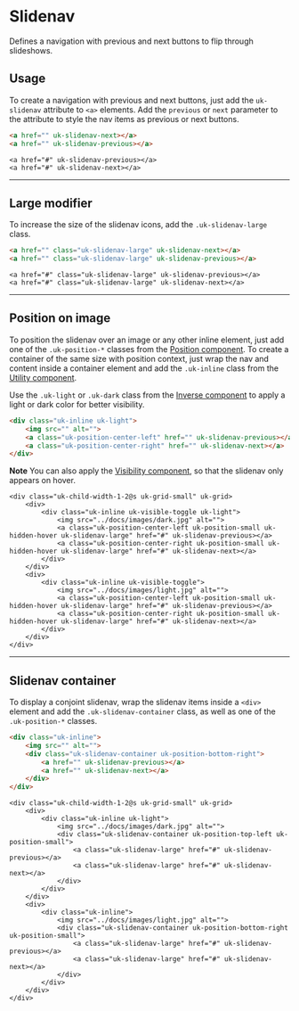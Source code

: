 # Slidenav

<p class="uk-text-lead">Defines a navigation with previous and next buttons to flip through slideshows.</p>

## Usage

To create a navigation with previous and next buttons, just add the `uk-slidenav` attribute to `<a>` elements. Add the `previous` or `next` parameter to the attribute to style the nav items as previous or next buttons.

```html
<a href="" uk-slidenav-next></a>
<a href="" uk-slidenav-previous></a>
```

```example
<a href="#" uk-slidenav-previous></a>
<a href="#" uk-slidenav-next></a>
```

***

## Large modifier

To increase the size of the slidenav icons, add the `.uk-slidenav-large` class.

```html
<a href="" class="uk-slidenav-large" uk-slidenav-next></a>
<a href="" class="uk-slidenav-large" uk-slidenav-previous></a>
```

```example
<a href="#" class="uk-slidenav-large" uk-slidenav-previous></a>
<a href="#" class="uk-slidenav-large" uk-slidenav-next></a>
```

***

## Position on image

To position the slidenav over an image or any other inline element, just add one of the `.uk-position-*` classes from the [Position component](position.md). To create a container of the same size with position context, just wrap the nav and content inside a container element and add the `.uk-inline` class from the [Utility component](utility.md#inline).

Use the `.uk-light` or `.uk-dark` class from the [Inverse component](inverse.md) to apply a light or dark color for better visibility.

```html
<div class="uk-inline uk-light">
    <img src="" alt="">
    <a class="uk-position-center-left" href="" uk-slidenav-previous></a>
    <a class="uk-position-center-right" href="" uk-slidenav-next></a>
</div>
```

**Note** You can also apply the [Visibility component](visibility.md), so that the slidenav only appears on hover.

```example
<div class="uk-child-width-1-2@s uk-grid-small" uk-grid>
    <div>
        <div class="uk-inline uk-visible-toggle uk-light">
            <img src="../docs/images/dark.jpg" alt="">
            <a class="uk-position-center-left uk-position-small uk-hidden-hover uk-slidenav-large" href="#" uk-slidenav-previous></a>
            <a class="uk-position-center-right uk-position-small uk-hidden-hover uk-slidenav-large" href="#" uk-slidenav-next></a>
        </div>
    </div>
    <div>
        <div class="uk-inline uk-visible-toggle">
            <img src="../docs/images/light.jpg" alt="">
            <a class="uk-position-center-left uk-position-small uk-hidden-hover uk-slidenav-large" href="#" uk-slidenav-previous></a>
            <a class="uk-position-center-right uk-position-small uk-hidden-hover uk-slidenav-large" href="#" uk-slidenav-next></a>
        </div>
    </div>
</div>
```

***

## Slidenav container

To display a conjoint slidenav, wrap the slidenav items inside a `<div>` element and add the `.uk-slidenav-container` class, as well as one of the `.uk-position-*` classes.

```html
<div class="uk-inline">
    <img src="" alt="">
    <div class="uk-slidenav-container uk-position-bottom-right">
        <a href="" uk-slidenav-previous></a>
        <a href="" uk-slidenav-next></a>
    </div>
</div>
```

```example
<div class="uk-child-width-1-2@s uk-grid-small" uk-grid>
    <div>
        <div class="uk-inline uk-light">
            <img src="../docs/images/dark.jpg" alt="">
            <div class="uk-slidenav-container uk-position-top-left uk-position-small">
                <a class="uk-slidenav-large" href="#" uk-slidenav-previous></a>
                <a class="uk-slidenav-large" href="#" uk-slidenav-next></a>
            </div>
        </div>
    </div>
    <div>
        <div class="uk-inline">
            <img src="../docs/images/light.jpg" alt="">
            <div class="uk-slidenav-container uk-position-bottom-right uk-position-small">
                <a class="uk-slidenav-large" href="#" uk-slidenav-previous></a>
                <a class="uk-slidenav-large" href="#" uk-slidenav-next></a>
            </div>
        </div>
    </div>
</div>
```
